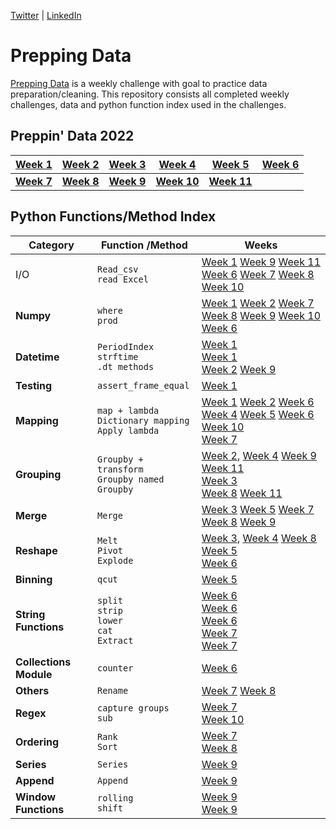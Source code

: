 [Twitter](https://twitter.com/d_kungu)         | [LinkedIn](https://www.linkedin.com/in/dianakungu/)

# Prepping Data
[Prepping Data](https://www.preppindata.com/) is a weekly challenge with goal to practice data preparation/cleaning. This repository consists all completed weekly challenges,  data and python function index used in the challenges.
 

## Preppin' Data 2022
|[Week 1](https://github.com/diana-kungu/Prepping-Data/blob/master/2022/Week%20-%201/preppin-2022-week-1.py)|[Week 2](https://github.com/diana-kungu/Prepping-Data/blob/master/2022/Week%20-%202/Preppin-2022-%20week-2.py) | [**Week 3**](https://github.com/diana-kungu/Prepping-Data/tree/master/2022/Week%20-%203) | [**Week 4**](https://github.com/diana-kungu/Prepping-Data/tree/master/2022/Week%20-%204)| [**Week 5**](https://github.com/diana-kungu/Prepping-Data/blob/master/2022/Week%20-%205/preppin-2022-week-5.py)|  [**Week 6**](https://github.com/diana-kungu/Prepping-Data/tree/master/2022/Week%20-%206)|
| --- | --- | --- | --- | --- | --- |
|[**Week 7**](https://github.com/diana-kungu/Prepping-Data/tree/master/2022/Week%20-%207)|[**Week 8**](https://github.com/diana-kungu/Prepping-Data/tree/master/2022/Week%20-%208)|[**Week 9**](https://github.com/diana-kungu/Prepping-Data/blob/master/2022/Week%20-%209/preppin2022-week-9.py)|[**Week 10**](https://github.com/diana-kungu/Prepping-Data/blob/master/2022/Week%20-%2010/Preppin2022-week-10.py)|[**Week 11**](https://github.com/diana-kungu/Prepping-Data/tree/master/2022/Week%20-%2011)|


 
## Python Functions/Method Index


|**Category**| **Function /Method** | **Weeks**|
| --- | --- | ----|
|I/O|`Read_csv` <br> `read Excel`| [Week 1](https://github.com/diana-kungu/Prepping-Data/blob/master/2022/Week%20-%201/preppin-2022-week-1.py) [Week 9](https://github.com/diana-kungu/Prepping-Data/blob/master/2022/Week%20-%209/preppin2022-week-9.py) [Week 11](https://github.com/diana-kungu/Prepping-Data/tree/master/2022/Week%20-%2011)<br> [Week 6](https://github.com/diana-kungu/Prepping-Data/blob/master/2022/Week%20-%206/preppin-2022-week-6.py) [Week 7](https://github.com/diana-kungu/Prepping-Data/blob/master/2022/Week%20-%207/preppin-2022-week-7.py) [Week 8](https://github.com/diana-kungu/Prepping-Data/blob/master/2022/Week%20-%208/prepping-2022-week-8.py) [Week 10](https://github.com/diana-kungu/Prepping-Data/blob/master/2022/Week%20-%2010/Preppin2022-week-10.py)|
|**Numpy**|`where` <br> `prod`|[Week 1](https://github.com/diana-kungu/Prepping-Data/blob/master/2022/Week%20-%201/preppin-2022-week-1.py) [Week 2](https://github.com/diana-kungu/Prepping-Data/blob/master/2022/Week%20-%202/Preppin-2022-%20week-2.py) [Week 7](https://github.com/diana-kungu/Prepping-Data/blob/master/2022/Week%20-%207/preppin-2022-week-7.py) [Week 8](https://github.com/diana-kungu/Prepping-Data/blob/master/2022/Week%20-%208/prepping-2022-week-8.py) [Week 9](https://github.com/diana-kungu/Prepping-Data/blob/master/2022/Week%20-%209/preppin2022-week-9.py) [Week 10](https://github.com/diana-kungu/Prepping-Data/blob/master/2022/Week%20-%2010/Preppin2022-week-10.py)<br> [Week 6](https://github.com/diana-kungu/Prepping-Data/blob/master/2022/Week%20-%206/preppin-2022-week-6.py) |
|**Datetime**|`PeriodIndex` <br> `strftime` <br> `.dt methods`|[Week 1](https://github.com/diana-kungu/Prepping-Data/blob/master/2022/Week%20-%201/preppin-2022-week-1.py)<br> [Week 1](https://github.com/diana-kungu/Prepping-Data/blob/master/2022/Week%20-%201/preppin-2022-week-1.py)<br> [Week 2](https://github.com/diana-kungu/Prepping-Data/blob/master/2022/Week%20-%202/Preppin-2022-%20week-2.py) [Week 9](https://github.com/diana-kungu/Prepping-Data/blob/master/2022/Week%20-%209/preppin2022-week-9.py)|
|**Testing**|`assert_frame_equal`|[Week 1](https://github.com/diana-kungu/Prepping-Data/blob/master/2022/Week%20-%201/preppin-2022-week-1.py)|
|**Mapping**|`map + lambda` <br> `Dictionary mapping` <br> `Apply lambda`|[Week 1](https://github.com/diana-kungu/Prepping-Data/blob/master/2022/Week%20-%201/preppin-2022-week-1.py) [Week 2](https://github.com/diana-kungu/Prepping-Data/blob/master/2022/Week%20-%202/Preppin-2022-%20week-2.py) [Week 6](https://github.com/diana-kungu/Prepping-Data/blob/master/2022/Week%20-%206/preppin-2022-week-6.py) <br> [Week 4](https://github.com/diana-kungu/Prepping-Data/tree/master/2022/Week%20-%204) [Week 5](https://github.com/diana-kungu/Prepping-Data/blob/master/2022/Week%20-%205/preppin-2022-week-5.py) [Week 6](https://github.com/diana-kungu/Prepping-Data/blob/master/2022/Week%20-%206/preppin-2022-week-6.py) [Week 10](https://github.com/diana-kungu/Prepping-Data/blob/master/2022/Week%20-%2010/Preppin2022-week-10.py)<br> [Week 7](https://github.com/diana-kungu/Prepping-Data/blob/master/2022/Week%20-%207/preppin-2022-week-7.py)|
|**Grouping**|`Groupby + transform` <br> `Groupby named` <br>`Groupby` |[Week 2](https://github.com/diana-kungu/Prepping-Data/blob/master/2022/Week%20-%202/Preppin-2022-%20week-2.py), [Week 4](https://github.com/diana-kungu/Prepping-Data/tree/master/2022/Week%20-%204) [Week 9](https://github.com/diana-kungu/Prepping-Data/blob/master/2022/Week%20-%209/preppin2022-week-9.py) [Week 11](https://github.com/diana-kungu/Prepping-Data/tree/master/2022/Week%20-%2011)<br> [Week 3](https://github.com/diana-kungu/Prepping-Data/blob/master/2022/Week%20-%203/preppin-2022-week-3.py) <br> [Week 8](https://github.com/diana-kungu/Prepping-Data/blob/master/2022/Week%20-%208/prepping-2022-week-8.py) [Week 11](https://github.com/diana-kungu/Prepping-Data/tree/master/2022/Week%20-%2011)|
|**Merge**| `Merge`|[Week 3](https://github.com/diana-kungu/Prepping-Data/blob/master/2022/Week%20-%203/preppin-2022-week-3.py) [Week 5](https://github.com/diana-kungu/Prepping-Data/blob/master/2022/Week%20-%205/preppin-2022-week-5.py) [Week 7](https://github.com/diana-kungu/Prepping-Data/blob/master/2022/Week%20-%207/preppin-2022-week-7.py) [Week 8](https://github.com/diana-kungu/Prepping-Data/blob/master/2022/Week%20-%208/prepping-2022-week-8.py) [Week 9](https://github.com/diana-kungu/Prepping-Data/blob/master/2022/Week%20-%209/preppin2022-week-9.py)|
|**Reshape**|`Melt` <br> `Pivot` <br> `Explode`|[Week 3](https://github.com/diana-kungu/Prepping-Data/blob/master/2022/Week%20-%203/preppin-2022-week-3.py), [Week 4](https://github.com/diana-kungu/Prepping-Data/tree/master/2022/Week%20-%204) [Week 8](https://github.com/diana-kungu/Prepping-Data/blob/master/2022/Week%20-%208/prepping-2022-week-8.py)<br> [Week 5](https://github.com/diana-kungu/Prepping-Data/blob/master/2022/Week%20-%205/preppin-2022-week-5.py) <br> [Week 6](https://github.com/diana-kungu/Prepping-Data/blob/master/2022/Week%20-%206/preppin-2022-week-6.py)|
|**Binning**|`qcut`|[Week 5](https://github.com/diana-kungu/Prepping-Data/blob/master/2022/Week%20-%205/preppin-2022-week-5.py)|
|**String Functions**|`split` <br> `strip` <br> `lower` <br> `cat` <br> `Extract`|[Week 6](https://github.com/diana-kungu/Prepping-Data/blob/master/2022/Week%20-%206/preppin-2022-week-6.py) <br> [Week 6](https://github.com/diana-kungu/Prepping-Data/blob/master/2022/Week%20-%206/preppin-2022-week-6.py) <br> [Week 6](https://github.com/diana-kungu/Prepping-Data/blob/master/2022/Week%20-%206/preppin-2022-week-6.py) <br> [Week 7](https://github.com/diana-kungu/Prepping-Data/blob/master/2022/Week%20-%207/preppin-2022-week-7.py) <br> [Week 7](https://github.com/diana-kungu/Prepping-Data/blob/master/2022/Week%20-%207/preppin-2022-week-7.py)|
|**Collections Module**|`counter`|[Week 6](https://github.com/diana-kungu/Prepping-Data/blob/master/2022/Week%20-%206/preppin-2022-week-6.py)|
|**Others**|`Rename`|[Week 7](https://github.com/diana-kungu/Prepping-Data/blob/master/2022/Week%20-%207/preppin-2022-week-7.py) [Week 8](https://github.com/diana-kungu/Prepping-Data/blob/master/2022/Week%20-%208/prepping-2022-week-8.py)|
|**Regex**| `capture groups` <br> `sub`|[Week 7](https://github.com/diana-kungu/Prepping-Data/blob/master/2022/Week%20-%207/preppin-2022-week-7.py) <br> [Week 10](https://github.com/diana-kungu/Prepping-Data/blob/master/2022/Week%20-%2010/Preppin2022-week-10.py)|
|**Ordering**|`Rank` <br> `Sort`|[Week 7](https://github.com/diana-kungu/Prepping-Data/blob/master/2022/Week%20-%207/preppin-2022-week-7.py) <br> [Week 8](https://github.com/diana-kungu/Prepping-Data/blob/master/2022/Week%20-%208/prepping-2022-week-8.py)|
|**Series**|`Series`|[Week 9](https://github.com/diana-kungu/Prepping-Data/blob/master/2022/Week%20-%209/preppin2022-week-9.py)|
|**Append**| `Append`| [Week 9](https://github.com/diana-kungu/Prepping-Data/blob/master/2022/Week%20-%209/preppin2022-week-9.py)|
|**Window Functions**|`rolling` <br> `shift`|[Week 9](https://github.com/diana-kungu/Prepping-Data/blob/master/2022/Week%20-%209/preppin2022-week-9.py) <br> [Week 9](https://github.com/diana-kungu/Prepping-Data/blob/master/2022/Week%20-%209/preppin2022-week-9.py)|

